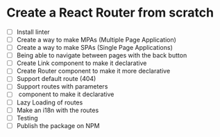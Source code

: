 # Create a React Router from scratch

- [ ] Install linter
- [ ] Create a way to make MPAs (Multiple Page Application)
- [ ] Create a way to make SPAs (Single Page Applications)
- [ ] Being able to navigate between pages with the back button
- [ ] Create Link component to make it declarative
- [ ] Create Router component to make it more declarative
- [ ] Support default route (404)
- [ ] Support routes with parameters
- [ ] <Route /> component to make it declarative
- [ ] Lazy Loading of routes
- [ ] Make an i18n with the routes
- [ ] Testing
- [ ] Publish the package on NPM